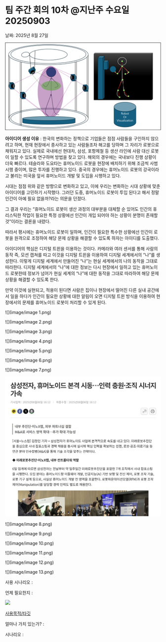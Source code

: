 # 팀 주간 회의 10차 @지난주 수요일 20250903

날짜: 2025년 8월 27일

![](image/image.png)

**아이디어 생성 이유** : 한국의 변화하는 정책으로 기업들은 점점 사람들을 구인하지 않으려고 하며, 현재 현장에서 종사하고 있는 사람들조차 해고를 당하며 그 자리가 로봇으로 채워지고 있다. 실제로 국내에선 현대차, 삼성, 포항제철 등 생산 라인에 사람 대신 로봇이 일할 수 있도록 연구하며 방법을 찾고 있다. 해외의 경우에는 국내보다 진행 상황이 더욱 빠르다. 테슬라와 도요타는 휴머노이드 로봇을 현장에 배치하기 위해 조금씩 사범 시행 중이며, 많은 투자를 진행하고 있다. 중국의 경우에는 휴머노이드 로봇의 강국이라고 불리는 미국을 앞서 휴머노이드 개발 및 도입을 시행하고 있다. 

시대는 점점 위와 같은 방향으로 변화하고 있고, 이에 우리는 변화하는 시대 상황에 맞춘 아이디어를 고민하기 시작했다. 그러던 도중, 휴머노이드 로봇이 투입 된다고 해서 정말 인간이 아예 필요 없을까?라는 의문을 던졌다. 

그 결과 우리는 “휴머노이드 로봇이 생산 과정의 대부분을 대체할 순 있어도 인간의 휴리스틱한 작업이 필요한 특정 상황에선 인간이 개입 되어야 하는 상황이 분명이 존재할 것”이라는 결론을 내렸다.

따라서 평시에는 휴머노이드 로봇이 일하며, 인간이 필요한 특수한 상황에선 인간이 로봇을 원격으로 조정하여 해당 문제 상황을 해결할 수 있도록 하자는 아이디를 도출했다. 

아이디어의 핵심은 디지털 트윈을 이용하는 것이다. 카메라와 여러 센서를 통해 사람의 동작 즉, 모션 캡쳐를 따고 이것을 디지털 트윈을 이용하여 디지털 세계에서의 “나”를 생성한다. 이렇게 디지털 세계에서 만들어진 “나”는 현실 세계에서의 나의 동작을 그대로 따라한다. 디지털 세계에서의 “나”에 대한 정보는 다시 현장에서 일하고 있는 휴머노이드 로봇한테 정보가 넘어가 현실 세계의 “나”에 대한 동작을 그대로 따라하여 해당 문제 상황을 해결할 수 있도록 한다.

만약 이것에 실현되고, 적용이 된다면 사람은 집이나 현장에서 떨어진 다른 실내 공간에서 일을 하다가 인간이 필요한 상황에 대한 알림이 오면 디지털 트윈 방식을 이용하여 현장에서의 문제를 휴머노이드 로봇이 처리할 수 있게 된다.

![](image/image 1.png)

![](image/image 2.png)

![](image/image 3.png)

![](image/image 4.png)

![](image/image 5.png)

![](image/image 6.png)

![](image/image 7.png)

![](image/fbeee6c0-ed39-4f49-89df-27b4b08bbe1d.png)

![](image/image 8.png)

![](image/image 9.png)

![](image/image 10.png)

![](image/image 11.png)

![](image/image 12.png)

![](image/image 13.png)

사용 시나리오  : 

언제 필요한지 : 

![](image%2014.png)


[사용목적/타깃](https://www.notion.so/263540dc8def80cbaab8f52dc2422033?pvs=21)
 

얼마나 가치 있는가? :  

시나리오 :